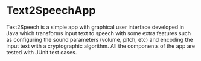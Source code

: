 # Text2SpeechApp

Text2Speech is a simple app with graphical user interface developed in Java which transforms input text to speech with some extra features such as configuring the sound parameters (volume, pitch, etc) and encoding the input text with a cryptographic algorithm. All the components of the app are tested with JUnit test cases.
